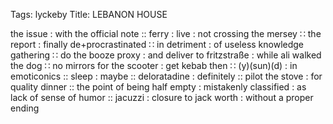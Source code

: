 Tags: lyckeby
Title: LEBANON HOUSE
  
 the issue : with the official note :: ferry : live : not crossing the mersey ∷ the report : finally de+procrastinated ∷ in detriment : of useless knowledge gathering ∷ do the booze proxy : and deliver to fritzstraße : while ali walked the dog ∷ no mirrors for the scooter : get kebab then ∷ (y)(sun)(d) : in emoticonics ::  sleep : maybe :: deloratadine : definitely :: pilot the stove : for quality dinner :: the point of being half empty : mistakenly classified : as lack of sense of humor :: jacuzzi : closure to jack worth : without a proper ending